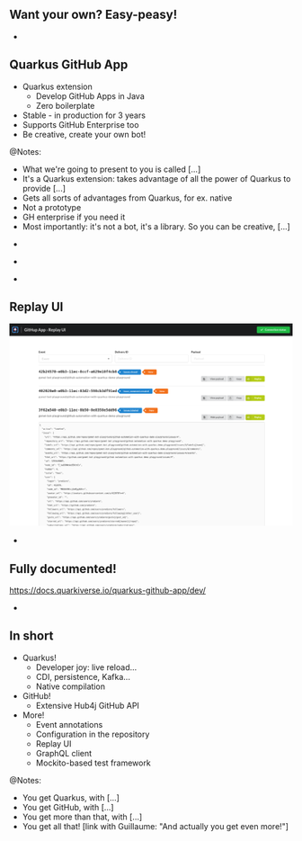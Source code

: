 ## Want your own? Easy-peasy!

-

## Quarkus GitHub App

* Quarkus extension
  * Develop GitHub Apps in Java
  * Zero boilerplate
* Stable - in production for 3 years
* Supports GitHub Enterprise too
* Be creative, create your own bot!

@Notes:

* What we're going to present to you is called [...]
* It's a Quarkus extension:
  takes advantage of all the power of Quarkus to provide [...]
* Gets all sorts of advantages from Quarkus, for ex. native
* Not a prototype
* GH enterprise if you need it
* Most importantly: it's not a bot, it's a library.
  So you can be creative, [...]

-

<!-- .element data-background="images/tweet-close-osgi-tickets.png" data-background-size="auto" -->

-

<!-- .element data-background="images/github-automation-with-quarkus-demo-time.svg" data-background-size="contain" -->

-

<!-- .element data-visibility="hidden" -->

## Replay UI

![](images/replay-ui.png)

-

## Fully documented!

https://docs.quarkiverse.io/quarkus-github-app/dev/

-

## In short

* Quarkus!
  * Developer joy: live reload...
  * CDI, persistence, Kafka...
  * Native compilation
* GitHub!
  * Extensive Hub4j GitHub API
* More!
  * Event annotations
  * Configuration in the repository
  * Replay UI
  * GraphQL client
  * Mockito-based test framework

@Notes:

* You get Quarkus, with [...]
* You get GitHub, with [...]
* You get more than that, with [...]
* You get all that! \[link with Guillaume: "And actually you get even more!"]